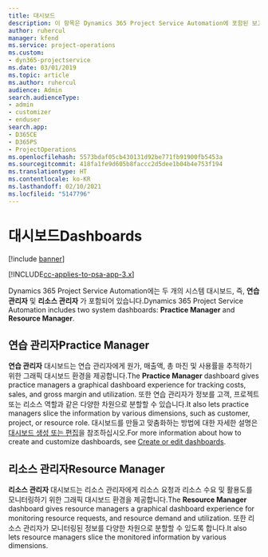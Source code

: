 ```yaml
---
title: 대시보드
description: 이 항목은 Dynamics 365 Project Service Automation에 포함된 보고 대시보드에 대한 정보를 제공합니다.
author: ruhercul
manager: kfend
ms.service: project-operations
ms.custom:
- dyn365-projectservice
ms.date: 03/01/2019
ms.topic: article
ms.author: ruhercul
audience: Admin
search.audienceType:
- admin
- customizer
- enduser
search.app:
- D365CE
- D365PS
- ProjectOperations
ms.openlocfilehash: 5573bdaf05cb430131d92be771fb91900fb5453a
ms.sourcegitcommit: 418fa1fe9d605b8faccc2d5dee1b04b4e753f194
ms.translationtype: HT
ms.contentlocale: ko-KR
ms.lasthandoff: 02/10/2021
ms.locfileid: "5147796"
---
```

# <a name="dashboards"></a><span data-ttu-id="49b5b-103">대시보드</span><span class="sxs-lookup"><span data-stu-id="49b5b-103">Dashboards</span></span>

[!include [banner](../includes/psa-now-project-operations.md)]

[!INCLUDE[cc-applies-to-psa-app-3.x](../includes/cc-applies-to-psa-app-3x.md)]

<span data-ttu-id="49b5b-104">Dynamics 365 Project Service Automation에는 두 개의 시스템 대시보드, 즉, **연습 관리자** 및 **리소스 관리자** 가 포함되어 있습니다.</span><span class="sxs-lookup"><span data-stu-id="49b5b-104">Dynamics 365 Project Service Automation includes two system dashboards: **Practice Manager** and **Resource Manager**.</span></span>

## <a name="practice-manager"></a><span data-ttu-id="49b5b-105">연습 관리자</span><span class="sxs-lookup"><span data-stu-id="49b5b-105">Practice Manager</span></span> 

<span data-ttu-id="49b5b-106">**연습 관리자** 대시보드는 연습 관리자에게 원가, 매출액, 총 마진 및 사용률을 추적하기 위한 그래픽 대시보드 환경을 제공합니다.</span><span class="sxs-lookup"><span data-stu-id="49b5b-106">The **Practice Manager** dashboard gives practice managers a graphical dashboard experience for tracking costs, sales, and gross margin and utilization.</span></span> <span data-ttu-id="49b5b-107">또한 연습 관리자가 정보를 고객, 프로젝트 또는 리소스 역할과 같은 다양한 차원으로 분할할 수 있습니다.</span><span class="sxs-lookup"><span data-stu-id="49b5b-107">It also lets practice managers slice the information by various dimensions, such as customer, project, or resource role.</span></span> <span data-ttu-id="49b5b-108">대시보드를 만들고 맞춤화하는 방법에 대한 자세한 설명은 [대시보드 생성 또는 편집](https://docs.microsoft.com/dynamics365/customerengagement/on-premises/customize/create-edit-dashboards)을 참조하십시오.</span><span class="sxs-lookup"><span data-stu-id="49b5b-108">For more information about how to create and customize dashboards, see [Create or edit dashboards](https://docs.microsoft.com/dynamics365/customerengagement/on-premises/customize/create-edit-dashboards).</span></span>

## <a name="resource-manager"></a><span data-ttu-id="49b5b-109">리소스 관리자</span><span class="sxs-lookup"><span data-stu-id="49b5b-109">Resource Manager</span></span> 

<span data-ttu-id="49b5b-110">**리소스 관리자** 대시보드는 리소스 관리자에게 리소스 요청과 리소스 수요 및 활용도를 모니터링하기 위한 그래픽 대시보드 환경을 제공합니다.</span><span class="sxs-lookup"><span data-stu-id="49b5b-110">The **Resource Manager** dashboard gives resource managers a graphical dashboard experience for monitoring resource requests, and resource demand and utilization.</span></span> <span data-ttu-id="49b5b-111">또한 리소스 관리자가 모니터링된 정보를 다양한 차원으로 분할할 수 있도록 합니다.</span><span class="sxs-lookup"><span data-stu-id="49b5b-111">It also lets resource managers slice the monitored information by various dimensions.</span></span>
